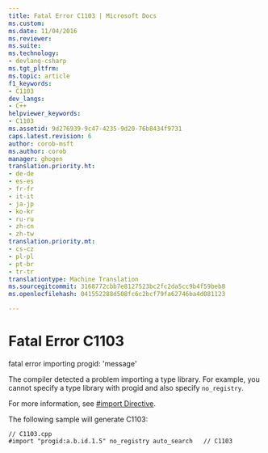 ```yaml
---
title: Fatal Error C1103 | Microsoft Docs
ms.custom: 
ms.date: 11/04/2016
ms.reviewer: 
ms.suite: 
ms.technology:
- devlang-csharp
ms.tgt_pltfrm: 
ms.topic: article
f1_keywords:
- C1103
dev_langs:
- C++
helpviewer_keywords:
- C1103
ms.assetid: 9d276939-9c47-4235-9d20-76b8434f9731
caps.latest.revision: 6
author: corob-msft
ms.author: corob
manager: ghogen
translation.priority.ht:
- de-de
- es-es
- fr-fr
- it-it
- ja-jp
- ko-kr
- ru-ru
- zh-cn
- zh-tw
translation.priority.mt:
- cs-cz
- pl-pl
- pt-br
- tr-tr
translationtype: Machine Translation
ms.sourcegitcommit: 3168772cbb7e8127523bc2fc2da5cc9b4f59beb8
ms.openlocfilehash: 041552288d508fc6c2bcf79fa62746ba4d081123

---
```

# Fatal Error C1103
fatal error importing progid: 'message'  
  
 The compiler detected a problem importing a type library.  For example, you cannot specify a type library with progid and also specify `no_registry`.  
  
 For more information, see [#import Directive](../../preprocessor/hash-import-directive-cpp.md).  
  
 The following sample will generate C1103:  
  
```  
// C1103.cpp  
#import "progid:a.b.id.1.5" no_registry auto_search   // C1103  
```


<!--HONumber=Jan17_HO1-->


